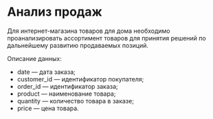 # Анализ продаж
Для интернет-магазина товаров для дома необходимо проанализировать ассортимент товаров для принятия решений по дальнейшему развитию продаваемых позиций.

Описание данных:

 - date — дата заказа;
 - customer_id — идентификатор покупателя;
 - order_id — идентификатор заказа;
 - product — наименование товара;
 - quantity — количество товара в заказе;
 - price — цена товара.
